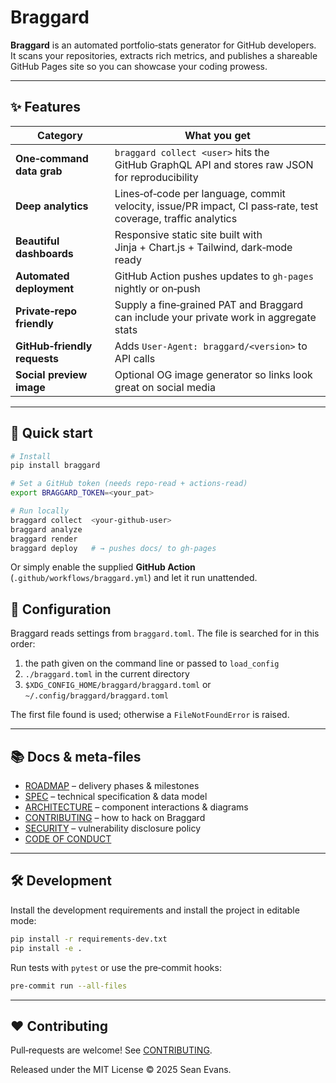 # Braggard

**Braggard** is an automated portfolio‑stats generator for GitHub developers.  
It scans your repositories, extracts rich metrics, and publishes a shareable GitHub Pages site so you can showcase your coding prowess.

---

## ✨ Features

| Category | What you get |
|----------|--------------|
| **One‑command data grab** | `braggard collect <user>` hits the GitHub GraphQL API and stores raw JSON for reproducibility |
| **Deep analytics** | Lines‑of‑code per language, commit velocity, issue/PR impact, CI pass‑rate, test coverage, traffic analytics |
| **Beautiful dashboards** | Responsive static site built with Jinja + Chart.js + Tailwind, dark‑mode ready |
| **Automated deployment** | GitHub Action pushes updates to `gh-pages` nightly or on‑push |
| **Private‑repo friendly** | Supply a fine‑grained PAT and Braggard can include your private work in aggregate stats |
| **GitHub‑friendly requests** | Adds `User-Agent: braggard/<version>` to API calls |
| **Social preview image** | Optional OG image generator so links look great on social media |

---

## 🚀 Quick start

```bash
# Install
pip install braggard

# Set a GitHub token (needs repo‑read + actions‑read)
export BRAGGARD_TOKEN=<your_pat>

# Run locally
braggard collect  <your‑github‑user>
braggard analyze
braggard render
braggard deploy   # → pushes docs/ to gh-pages
```

Or simply enable the supplied **GitHub Action** (`.github/workflows/braggard.yml`) and let it run unattended.

## 📝 Configuration

Braggard reads settings from `braggard.toml`. The file is searched for in
this order:

1. the path given on the command line or passed to `load_config`
2. `./braggard.toml` in the current directory
3. `$XDG_CONFIG_HOME/braggard/braggard.toml` or
   `~/.config/braggard/braggard.toml`

The first file found is used; otherwise a `FileNotFoundError` is raised.

---

## 📚 Docs & meta‑files

* [ROADMAP](./ROADMAP.md) – delivery phases & milestones  
* [SPEC](./SPEC.md) – technical specification & data model  
* [ARCHITECTURE](./ARCHITECTURE.md) – component interactions & diagrams  
* [CONTRIBUTING](./CONTRIBUTING.md) – how to hack on Braggard  
* [SECURITY](./SECURITY.md) – vulnerability disclosure policy  
* [CODE OF CONDUCT](./CODE_OF_CONDUCT.md)

---

## 🛠 Development

Install the development requirements and install the project in editable mode:

```bash
pip install -r requirements-dev.txt
pip install -e .
```

Run tests with `pytest` or use the pre‑commit hooks:

```bash
pre-commit run --all-files
```

---

## ❤️ Contributing

Pull‑requests are welcome! See [CONTRIBUTING](./CONTRIBUTING.md).

Released under the MIT License © 2025 Sean Evans.

